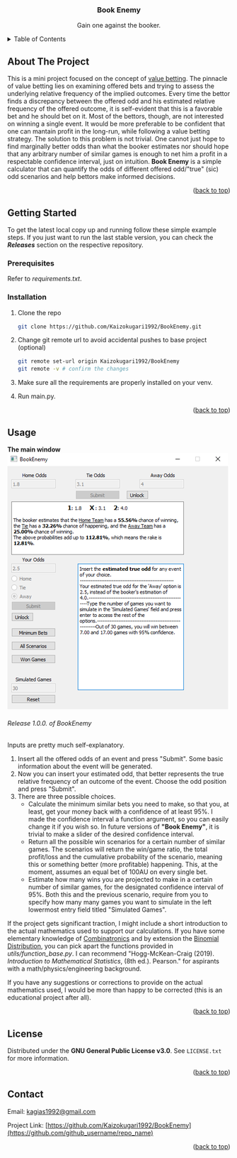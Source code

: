 <a id="readme-top"></a>
<h3 align="center">Book Enemy</h3>

  <p align="center">
    Gain one against the booker.
    <br />




<!-- TABLE OF CONTENTS -->
<details>
  <summary>Table of Contents</summary>
  <ol>
    <li>
      <a href="#about-the-project">About The Project</a>
    </li>
    <li>
      <a href="#getting-started">Getting Started</a>
      <ul>
        <li><a href="#prerequisites">Prerequisites</a></li>
        <li><a href="#installation">Installation</a></li>
      </ul>
    </li>
    <li><a href="#usage">Usage</a></li>
    <li><a href="#license">License</a></li>
    <li><a href="#contact">Contact</a></li>
  </ol>
</details>



<!-- ABOUT THE PROJECT -->
## About The Project

This is a mini project focused on the concept of [value betting](https://en.everybodywiki.com/Value_betting). 
The pinnacle of value betting lies on examining offered bets and trying to assess the underlying relative frequency of the implied outcomes. Every time the bettor finds a discrepancy between the offered odd and his estimated relative frequency of the offered outcome, it is self-evident that this is a favorable bet and he should bet on it.
Most of the bettors, though, are not interested on winning a single event. It would be more preferable to be confident that one can mantain profit in the long-run, while following a value betting strategy. The solution to this problem is not trivial. One cannot just hope to find marginally better odds than what the booker estimates nor should hope that any arbitrary number of similar games is enough to net him a profit in a respectable confidence interval, just on intuition.
**Book Enemy** is a simple calculator that can quantify the odds of different offered odd/"true" (sic) odd scenarios and help bettors make informed decisions.

<p align="right">(<a href="#readme-top">back to top</a>)</p>


<!-- GETTING STARTED -->
## Getting Started

To get the latest local copy up and running follow these simple example steps. If you just want to run the last stable version, you can check the ***Releases*** section on the respective repository.

### Prerequisites

Refer to *requirements.txt*.

### Installation

1. Clone the repo
   ```sh
   git clone https://github.com/Kaizokugari1992/BookEnemy.git
   ```
2. Change git remote url to avoid accidental pushes to base project (optional)
   ```sh
   git remote set-url origin Kaizokugari1992/BookEnemy
   git remote -v # confirm the changes
   ```
 3. Make sure all the requirements are properly installed on your venv.
 
 4. Run <span>main.py</span>.

<p align="right">(<a href="#readme-top">back to top</a>)</p>


<!-- USAGE EXAMPLES -->
## Usage



**The main window**
![Release 1.0.0. of BookEnemy](auxiliary/mainwindow.png "The main window")
<h6>Release 1.0.0. of BookEnemy</h6>

Inputs are pretty much self-explanatory. 

1. Insert all the offered odds of an event and press "Submit". Some basic information about the event will be generated.
2. Now you can insert your estimated odd, that better represents the true relative frequency of an outcome of the event. Choose the odd position and press "Submit".
3. There are three possible choices.
   - Calculate the minimum similar bets you need to make, so that you, at least, get your money back with a confidence of at least 95%. I made the confidence interval a function argument, so you can easily change it if you wish so. In future versions of <b>"Book Enemy"</b>, it is trivial to make a slider of the desired confidence interval.
   - Return all the possible win scenarios for a certain number of similar games. The scenarios will return the win/game ratio, the total profit/loss and the cumulative probability of the scenario, meaning this or something better (more profitable) happening. This, at the moment, assumes an equal bet of 100AU on every single bet.
   - Estimate how many wins you are projected to make in a certain number of similar games, for the designated confidence interval of 95%. Both this and the previous scenario, require from you to specify how many many games you want to simulate in the left lowermost entry field titled "Simulated Games". 

If the project gets significant traction, I might include a short introduction to the actual mathematics used to support our calculations. If you have some elementary knowledge of [Combinatronics](https://en.wikipedia.org/wiki/Combinatorics) and by extension the [Binomial Distribution](https://en.wikipedia.org/wiki/Binomial_distribution), you can pick apart the functions provided in <i>utils/function_base.py</i>. I can recommend "Hogg-McKean-Craig (2019). <i>Introduction to Mathematical Statistics</i>, (8th ed.). Pearson." for aspirants with a math/physics/engineering background.

If you have any suggestions or corrections to provide on the actual mathematics used, I would be more than happy to be corrected (this is an educational project after all). 

<p align="right">(<a href="#readme-top">back to top</a>)</p>

<!-- LICENSE -->
## License

Distributed under the **GNU General Public License v3.0**. See `LICENSE.txt` for more information.

<p align="right">(<a href="#readme-top">back to top</a>)</p>

<!-- CONTACT -->
## Contact

Email: kagias1992@gmail.com

Project Link: [https://github.com/Kaizokugari1992/BookEnemy](https://github.com/github_username/repo_name)

<p align="right">(<a href="#readme-top">back to top</a>)</p>

